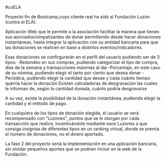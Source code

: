 
#coELA

Proyecto fin de Bootcamp,cuyo cliente real ha sido al Fundación Luzón (contra el ELA). 

Aplicación Web que le permite a la asociación facilitar la manera que tienen sus asociados/simpatizantes de donar permitiendo desde hacer donaciones instantáneas, hasta integrar la aplicación con su entidad bancaria para que las donaciones se realicen en base a distintos eventos/indicadores.

Esas donaciones se confirgurarán en el perfil del usuario pudiendo ser de 3 tipos: 
-Redondeo en sus compras, pudiendo categorizar el tipo de compra, días de la semana y transacciones máximas al día
-Porcentaje, en este caso de su nómina, pudiendo elegir el tanto por ciento que desea donar
-Periódica, pudiendo elegir la cantidad que desee y cada cuánto tiempo querría hacer la donación
Existen calculadoras de desgravación las cuales le informan de, según la cantidad donada, cuánto podría desgravarse

A su vez, existe la posibilidad de la donación instantánea, pudiendo elegir la cantidad y el método de pago.

En cualquiera de los tipos de donación elegida, el usuario se verá recompensado con "Luzones", puntos que se le otorgan por cada transacción que realice, incentivándole mediante esos Luzones a que consiga insignias de diferentes tipos en un ranking virtual, donde se premia el número de donaciones, no el dinero aportado.

La fase 2 del proyecto sería la implementación en una aplicación bancaria, sin olvidar pequeños aportes que se podrían incluir en la web de la Fundación.
